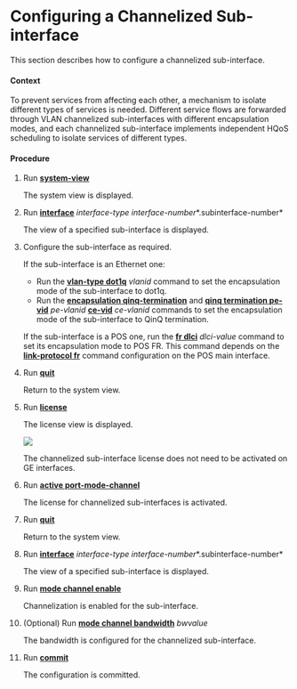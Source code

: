 Configuring a Channelized Sub-interface
=======================================

This section describes how to configure a channelized sub-interface.

#### Context

To prevent services from affecting each other, a mechanism to isolate different types of services is needed. Different service flows are forwarded through VLAN channelized sub-interfaces with different encapsulation modes, and each channelized sub-interface implements independent HQoS scheduling to isolate services of different types.


#### Procedure

1. Run [**system-view**](cmdqueryname=system-view)
   
   
   
   The system view is displayed.
2. Run [**interface**](cmdqueryname=interface) *interface-type* *interface-number**.subinterface-number*
   
   
   
   The view of a specified sub-interface is displayed.
3. Configure the sub-interface as required.
   
   If the sub-interface is an Ethernet one:
   * Run the [**vlan-type dot1q**](cmdqueryname=vlan-type+dot1q) *vlanid* command to set the encapsulation mode of the sub-interface to dot1q.
   * Run the [**encapsulation qinq-termination**](cmdqueryname=encapsulation+qinq-termination) and [**qinq termination pe-vid**](cmdqueryname=qinq+termination+pe-vid) *pe-vlanid* [**ce-vid**](cmdqueryname=ce-vid) *ce-vlanid* commands to set the encapsulation mode of the sub-interface to QinQ termination.
   
   If the sub-interface is a POS one, run the [**fr dlci**](cmdqueryname=fr+dlci) *dlci-value* command to set its encapsulation mode to POS FR. This command depends on the [**link-protocol fr**](cmdqueryname=link-protocol+fr) command configuration on the POS main interface.
4. Run [**quit**](cmdqueryname=quit)
   
   
   
   Return to the system view.
5. Run [**license**](cmdqueryname=license)
   
   
   
   The license view is displayed.
   
   
   
   ![](../../../../public_sys-resources/note_3.0-en-us.png) 
   
   The channelized sub-interface license does not need to be activated on GE interfaces.
6. Run [**active port-mode-channel**](cmdqueryname=active+port-mode-channel)
   
   
   
   The license for channelized sub-interfaces is activated.
7. Run [**quit**](cmdqueryname=quit)
   
   
   
   Return to the system view.
8. Run [**interface**](cmdqueryname=interface) *interface-type* *interface-number**.subinterface-number*
   
   
   
   The view of a specified sub-interface is displayed.
9. Run [**mode channel enable**](cmdqueryname=mode+channel+enable)
   
   
   
   Channelization is enabled for the sub-interface.
10. (Optional) Run [**mode channel bandwidth**](cmdqueryname=mode+channel+bandwidth) *bwvalue*
    
    
    
    The bandwidth is configured for the channelized sub-interface.
11. Run [**commit**](cmdqueryname=commit)
    
    
    
    The configuration is committed.